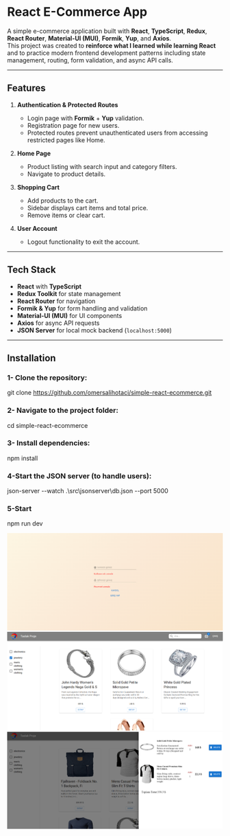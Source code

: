 
# React E-Commerce App

A simple e-commerce application built with **React**, **TypeScript**, **Redux**, **React Router**, **Material-UI (MUI)**, **Formik**, **Yup**, and **Axios**.  
This project was created to **reinforce what I learned while learning React** and to practice modern frontend development patterns including state management, routing, form validation, and async API calls.

----------------------------------------------------------------------------------------------------------------------------------------------------

##  Features

1. **Authentication & Protected Routes**
   - Login page with **Formik** + **Yup** validation.  
   - Registration page for new users.  
   - Protected routes prevent unauthenticated users from accessing restricted pages like Home.

2. **Home Page**
   - Product listing with search input and category filters.  
   - Navigate to product details.  

3. **Shopping Cart**
   - Add products to the cart.  
   - Sidebar displays cart items and total price.  
   - Remove items or clear cart.  

4. **User Account**
   - Logout functionality to exit the account.  

----------------------------------------------------------------------------------------------------------------------------------------------------

##  Tech Stack

- **React** with **TypeScript**  
- **Redux Toolkit** for state management  
- **React Router** for navigation  
- **Formik & Yup** for form handling and validation  
- **Material-UI (MUI)** for UI components  
- **Axios** for async API requests  
- **JSON Server** for local mock backend (`localhost:5000`)  

----------------------------------------------------------------------------------------------------------------------------------------------------

##  Installation

### 1- Clone the repository:
git clone https://github.com/omersalihotaci/simple-react-ecommerce.git
### 2- Navigate to the project folder:
cd simple-react-ecommerce
### 3- Install dependencies:
npm install
### 4-Start the JSON server (to handle users):
json-server --watch .\src\jsonserver\db.json --port 5000
### 5-Start
npm run dev



![login page](ss/login.png)
![home page](ss/home.png)
![basket](ss/basket.png)


